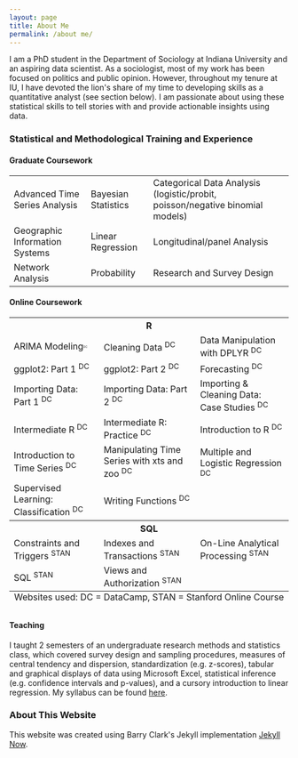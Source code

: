 ```yaml
---
layout: page
title: About Me
permalink: /about me/
---
```


I am a PhD student in the Department of Sociology at Indiana University and an aspiring data scientist. As a sociologist, most of my work has been focused on politics and public opinion. However, throughout my tenure at IU, I have devoted the lion's share of my time to developing skills as a quantitative analyst (see section below). I am passionate about using these statistical skills to tell stories with and provide actionable insights using data.  

### Statistical and Methodological Training and Experience
#### Graduate Coursework
<table class="tg">
  <tr>
    <td> Advanced Time Series Analysis </td>
    <td> Bayesian Statistics </td>
    <td> Categorical Data Analysis (logistic/probit, poisson/negative binomial models) </td> 
  </tr>
    <td> Geographic Information Systems </td>
    <td> Linear Regression </td>
    <td> Longitudinal/panel Analysis </td>   
  <tr>
    <td> Network Analysis </td>  
    <td> Probability </td>    
    <td> Research and Survey Design </td>
  </tr>
</table>

#### Online Coursework
<table class="tg">
<caption align="bottom"> Websites used: DC = DataCamp, STAN = Stanford Online Course </caption>
  <tr>
    <th class="tg-us36" colspan="3"> R </th>
  </tr>
  <tr>
    <td class="tg-us36"> ARIMA Modeling<sup style="font-size: 5px; line-height: 0; vertical-align: 3px">DC</sup> </td>
    <td class="tg-us36"> Cleaning Data <sup>DC</sup> </td>
    <td class="tg-us36"> Data Manipulation with DPLYR <sup>DC</sup> </td>
  </tr>
  <tr>
    <td class="tg-us36"> ggplot2: Part 1 <sup>DC</sup></td>
    <td class="tg-us36"> ggplot2: Part 2 <sup>DC</sup></td>
    <td class="tg-us36"> Forecasting <sup>DC</sup></td>
  </tr>
  <tr>
    <td class="tg-yw4l"> Importing Data: Part 1 <sup>DC</sup></td>
    <td class="tg-yw4l"> Importing Data: Part 2 <sup>DC</sup></td>
    <td class="tg-yw4l"> Importing & Cleaning Data: Case Studies <sup>DC</sup></td>
  </tr>
  <tr>
    <td class="tg-yw4l"> Intermediate R <sup>DC</sup></td>
    <td class="tg-yw4l"> Intermediate R: Practice <sup>DC</sup></td>
    <td class="tg-yw4l"> Introduction to R <sup>DC</sup></td>
  </tr>
  <tr>
    <td class="tg-yw4l"> Introduction to Time Series <sup>DC</sup></td>
    <td class="tg-yw4l"> Manipulating Time Series with xts and zoo <sup>DC</sup></td>
    <td class="tg-yw4l"> Multiple and Logistic Regression <sup>DC</sup></td>
  </tr>
   <tr>
    <td class="tg-yw4l"> Supervised Learning: Classification <sup>DC</sup></td>
    <td class="tg-yw4l"> Writing Functions <sup>DC</sup></td>
    <td class="tg-yw4l"></td>
  </tr>
  <tr>
    <th class="tg-yw4l" colspan="3"> SQL </th>
  </tr>
  <tr>
    <td class="tg-yw4l"> Constraints and Triggers <sup>STAN</sup></td>
    <td class="tg-yw4l"> Indexes and Transactions <sup>STAN</sup></td>
    <td class="tg-yw4l"> On-Line Analytical Processing <sup>STAN</sup></td>
  </tr>
  <tr>
    <td class="tg-yw4l"> SQL <sup>STAN</sup></td>
    <td class="tg-yw4l"> Views and Authorization <sup>STAN</sup></td>
  </tr> 
</table>

#### Teaching
I taught 2 semesters of an undergraduate research methods and statistics class, which covered survey design and sampling procedures, measures of central tendency and dispersion, standardization (e.g. z-scores), tabular and graphical displays of data using Microsoft Excel, statistical inference (e.g. confidence intervals and p-values), and a cursory introduction to linear regression. My syllabus can be found [here](https://iu.app.box.com/file/283732193861).

### About This Website
This website was created using Barry Clark's Jekyll implementation [Jekyll Now](https://github.com/barryclark/jekyll-now). 
